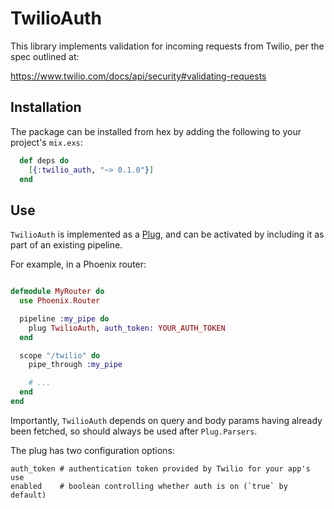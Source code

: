 # TwilioAuth

This library implements validation for incoming requests from
Twilio, per the spec outlined at:

https://www.twilio.com/docs/api/security#validating-requests

## Installation

The package can be installed from hex by adding the following
to your project's `mix.exs`:

```elixir
  def deps do
    [{:twilio_auth, "~> 0.1.0"}]
  end
```

## Use

`TwilioAuth` is implemented as a [Plug](https://hexdocs.pm/plug/readme.html),
and can be activated by including it as part of an existing pipeline.

For example, in a Phoenix router:

```elixir

defmodule MyRouter do
  use Phoenix.Router

  pipeline :my_pipe do
    plug TwilioAuth, auth_token: YOUR_AUTH_TOKEN
  end

  scope "/twilio" do
    pipe_through :my_pipe

    # ...
  end
end
```

Importantly, `TwilioAuth` depends on query and body params having already
been fetched, so should always be used after `Plug.Parsers`.

The plug has two configuration options:

```
auth_token # authentication token provided by Twilio for your app's use
enabled    # boolean controlling whether auth is on (`true` by default)
```
